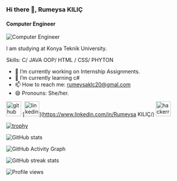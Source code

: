 ### Hi there 👋, Rumeysa KILIÇ
#### Computer Engineer
![Computer Engineer](https://arturssmirnovs.github.io/github-profile-readme-generator/images/banner.png)

I am studying at Konya Teknik University. 

Skills: C/ JAVA OOP/ HTML / CSS/ PHYTON

- 🔭 I’m currently working on Internship Assignments. 
- 🌱 I’m currently learning c# 
- 📫 How to reach me: rumeysaklc20@gmal.com 
- 😄 Pronouns: She/her. 


[<img src='https://cdn.jsdelivr.net/npm/simple-icons@3.0.1/icons/github.svg' alt='github' height='40'>](https://github.com/rumeysakilic)  [<img src='https://cdn.jsdelivr.net/npm/simple-icons@3.0.1/icons/linkedin.svg' alt='linkedin' height='40'>](https://www.linkedin.com/in/Rumeysa KILIÇ/)  [<img src='https://cdn.jsdelivr.net/npm/simple-icons@3.0.1/icons/hackerrank.svg' alt='hackerrank' height='40'>](https://www.hackerrank.com/rumeysaklc20?hr_r=1)  

[![trophy](https://github-profile-trophy.vercel.app/?username=rumeysakilic)](https://github.com/ryo-ma/github-profile-trophy)

![GitHub stats](https://github-readme-stats.vercel.app/api?username=rumeysakilic&show_icons=true)  

![GitHub Activity Graph](https://activity-graph.herokuapp.com/graph?username=rumeysakilic)  

![GitHub streak stats](https://streak-stats.demolab.com/?user=rumeysakilic)  

![Profile views](https://gpvc.arturio.dev/rumeysakilic)  
